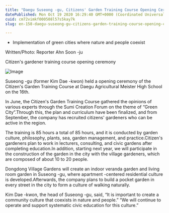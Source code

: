 ```yaml
---
title: "Daegu Suseong -gu, Citizens' Garden Training Course Opening Ceremony"
datePublished: Mon Oct 19 2020 16:29:40 GMT+0000 (Coordinated Universal Time)
cuid: cm72vimkf000508l57s5kay7k
slug: en-158-daegu-suseong-gu-citizens-garden-training-course-opening-ceremony

---
```



- Implementation of green cities where nature and people coexist

Written/Photo: Reporter Ahn Soon -ju

Citizen's gardener training course opening ceremony

![Image](https://cdn.hashnode.com/res/hashnode/image/upload/v1739422954177/8d9e1309-fff0-4cec-8434-2e98439d6a5e.jpeg)

Suseong -gu (former Kim Dae -kwon) held a opening ceremony of the Citizen's Garden Training Course at Daegu Agricultural Meister High School on the 16th.

In June, the Citizen's Garden Training Course gathered the opinions of various experts through the Sumi Creation Forum on the theme of “Green City”.Through this, the plan and curriculum have been finalized, and from September, the company has recruited citizens' gardeners who can be active in the region.

The training is 85 hours a total of 85 hours, and it is conducted by garden culture, philosophy, plants, sea, garden management, and practice.Citizen's gardeners plan to work in lecturers, consulting, and civic gardens after completing education.In addition, starting next year, we will participate in the construction of the garden in the city with the village gardeners, which are composed of about 10 to 20 people.

Dongdong Village Gardens will create an indoor veranda garden and living room garden in Suseong -gu, where apartment -centered residential culture is developed.Afterwards, the company plans to build a pocket garden in every street in the city to form a culture of walking naturally.

Kim Dae -kwon, the head of Suseong -gu, said, “It is important to create a community culture that coexists in nature and people.” “We will continue to operate and support systematic civic education for this culture.”